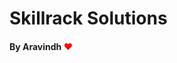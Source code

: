 # Skillrack Solutions
<style>
  span{
  color:#f00;
  }
  </style>
<h4>By Aravindh <span style="color:#f00;">&hearts;</span></h4>

